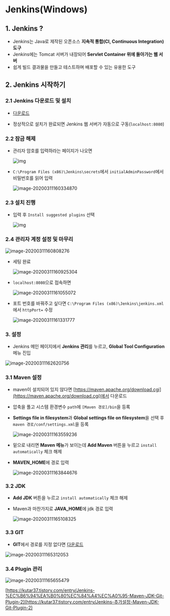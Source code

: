 # Jenkins(Windows)

## 1. Jenkins ?

- Jenkins는 Java로 제작된 오픈소스 **지속적 통합(CI, Continuous Integration) 도구**
- Jenkins에는 Tomcat 서버가 내장되어 **Servlet Container 위에 돌아가는 웹 서버**
- 쉽게 빌드 결과물을 만들고 테스트하며 배포할 수 있는 유용한 도구

## 2. Jenkins 시작하기

### 2.1 Jenkins 다운로드 및 설치

- [다운로드](https://jenkins.io/download/thank-you-downloading-windows-installer-stable/)

- 정상적으로 설치가 완료되면 Jenkins 웹 서버가 자동으로 구동(`localhost:8080`)

### 2.2 잠금 해제

- 관리자 암호를 입력하라는 페이지가 나오면

  ![img](Jenkins(Windows).assets/99DB403C5C5CDC6709.png)

- `C:\Program Files (x86)\Jenkins\secrets`에서 `initialAdminPassword`에서 비밀번호를 읽어 입력

  ![image-20200311160334870](Jenkins(Windows).assets/image-20200311160334870.png)

### 2.3 설치 진행

- 입력 후 `Install suggested plugins` 선택

  ![img](Jenkins(Windows).assets/9995B4335C5CDCE905.png)

### 2.4 관리자 계정 설정 및 마무리

![image-20200311160808276](Jenkins(Windows).assets/image-20200311160808276.png)

- 세팅 완료

  ![image-20200311160925304](Jenkins(Windows).assets/image-20200311160925304.png)

- `localhost:8080`으로 접속하면

  ![image-20200311161055072](Jenkins(Windows).assets/image-20200311161055072.png)

- 포트 번호를 바꿔주고 싶다면 `C:\Program Files (x86)\Jenkins\jenkins.xml`에서 `httpPort=` 수정

  ![image-20200311161331777](Jenkins(Windows).assets/image-20200311161331777.png)

### 3. 설정

- Jenkins 메인 페이지에서 **Jenkins 관리**를 누르고, **Global Tool Configuration** 메뉴 진입

![image-20200311162620756](Jenkins(Windows).assets/image-20200311162620756.png)

### 3.1 Maven 설정

- maven이 설치되어 있지 않다면 [https://maven.apache.org/download.cgi](https://maven.apache.org/download.cgi)에서 다운로드
- 압축을 풀고 시스템 환경변수 `path`에 `[Maven 경로]/bin`을 등록

- **Settings file in filesystem**과 **Global settings file on filesystem**을 선택 후<br> `maven 경로/conf/settings.xml`을 등록

  ![image-20200311163559236](Jenkins(Windows).assets/image-20200311163559236.png)

- 밑으로 내리면 **Maven 메뉴**가 보이는데 **Add Maven** 버튼을 누르고 `install automatically` 체크 해제

- **MAVEN_HOME**에 경로 입력

  ![image-20200311163844676](Jenkins(Windows).assets/image-20200311163844676.png)

### 3.2 JDK

- **Add JDK** 버튼을 누르고 `install automatically` 체크 해제

- Maven과 마찬가지로 **JAVA_HOME**에 jdk  경로 입력

  ![image-20200311165108325](Jenkins(Windows).assets/image-20200311165108325.png)

### 3.3 GIT

- **GIT**에서 경로를 지정 없다면 [다운로드](https://git-scm.com/downloads)

![image-20200311165312053](Jenkins(Windows).assets/image-20200311165312053.png)

### 3.4 Plugin 관리

![image-20200311165655479](Jenkins(Windows).assets/image-20200311165655479.png)

[https://kutar37.tistory.com/entry/Jenkins-%EC%B6%94%EA%B0%80%EC%84%A4%EC%A0%95-Maven-JDK-Git-Plugin-2](https://kutar37.tistory.com/entry/Jenkins-추가설정-Maven-JDK-Git-Plugin-2)
